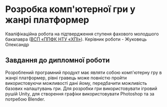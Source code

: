 # Розробка комп'ютерної гри у жанрі платформер
Кваліфікаційна робота на підтвердження ступеня фахового молодшого бакалавра ([ВСП «ППФК НТУ «ХПІ»](http://polytechnic.poltava.ua)).
Керівник роботи - Жуковець Олександр
## Завдання до дипломної роботи
Розроблений програмний продукт має являти собою комп'ютерну гру в жанрі платформер, рівні  гравець може повністю пройти використовуючи можливості дані йому, передбачити можливість базових налаштувань гри. Для розробки гри використовувати ігровий рушій Unity, для створення графіки використовувати Photoshop та за потребою Blender.

